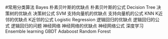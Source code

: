 #常用分类算法
		Bayes
		朴素贝叶斯的优缺点
		朴素贝叶斯的公式
	Decision Tree
	决策树的优缺点
	决策树公式
		SVM
		支持向量机的优缺点
		支持向量机的公式
		KNN
		K近邻的优缺点
		K近邻的公式
		Logistic Regression
		逻辑回归的优缺点
		逻辑回归的公式
		逻辑回归的问题
		神经网络
		神经网络的优缺点
		神经网络公式
		深度学习
		Ensemble learning
		GBDT
		Adaboost
		Random Forest

